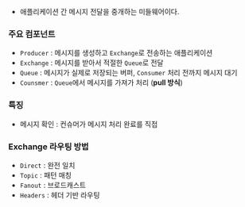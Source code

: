 - 애플리케이션 간 메시지 전달을 중개하는 미들웨어이다.
### 주요 컴포넌트
- `Producer` : 메시지를 생성하고 `Exchange`로 전송하는 애플리케이션
- `Exchange` : 메시지를 받아서 적절한 `Queue`로 전달
- `Queue` : 메시지가 실제로 저장되는 버퍼, `Consumer` 처리 전까지 메시지 대기
- `Counsmer` : `Queue`에서 메시지를 가져가 처리 (**pull 방식**)
### 특징
- 메시지 확인 : 컨슈머가 메시지 처리 완료를 직접
### Exchange 라우팅 방법
- `Direct` : 완전 일치
- `Topic` : 패턴 매칭
- `Fanout` : 브로드캐스트
- `Headers` : 헤더 기반 라우팅
